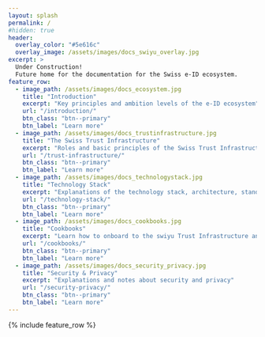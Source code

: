 ```yaml
---
layout: splash
permalink: /
#hidden: true
header:
  overlay_color: "#5e616c"
  overlay_image: /assets/images/docs_swiyu_overlay.jpg
excerpt: >
  Under Construction!
  Future home for the documentation for the Swiss e-ID ecosystem. 
feature_row:
  - image_path: /assets/images/docs_ecosystem.jpg
    title: "Introduction"
    excerpt: "Key principles and ambition levels of the e-ID ecosystem"
    url: "/introduction/"
    btn_class: "btn--primary"
    btn_label: "Learn more"
  - image_path: /assets/images/docs_trustinfrastructure.jpg
    title: "The Swiss Trust Infrastructure"
    excerpt: "Roles and basic principles of the Swiss Trust Infrastructure"
    url: "/trust-infrastructure/"
    btn_class: "btn--primary"
    btn_label: "Learn more"
  - image_path: /assets/images/docs_technologystack.jpg
    title: "Technology Stack"
    excerpt: "Explanations of the technology stack, architecture, standards, and approaches"
    url: "/technology-stack/"
    btn_class: "btn--primary"
    btn_label: "Learn more"
  - image_path: /assets/images/docs_cookbooks.jpg
    title: "Cookbooks"
    excerpt: "Learn how to onboard to the swiyu Trust Infrastructure and to manage your use case"
    url: "/cookbooks/"
    btn_class: "btn--primary"
    btn_label: "Learn more"
  - image_path: /assets/images/docs_security_privacy.jpg
    title: "Security & Privacy"
    excerpt: "Explanations and notes about security and privacy"
    url: "/security-privacy/"
    btn_class: "btn--primary"
    btn_label: "Learn more"   
---
```


{% include feature_row %}
